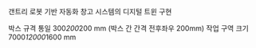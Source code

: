 갠트리 로봇 기반 자동화 창고 시스템의 디지털 트윈 구현

박스 규격 통일 300*200*200 mm (박스 간 간격 전후좌우 200mm)
작업 구역 크기 7000*12000*1600 mm
